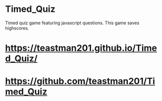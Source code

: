 # Timed_Quiz
Timed quiz game featuring javascript questions. 
This game saves highscores.
# https://teastman201.github.io/Timed_Quiz/
# https://github.com/teastman201/Timed_Quiz
